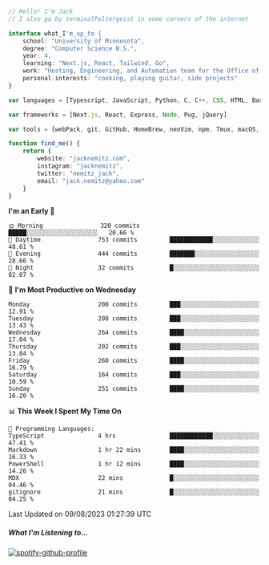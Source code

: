 ```typescript
// Hello! I'm Jack
// I also go by terminalPoltergeist in some corners of the internet

interface what_I'm_up_to {
    school: "University of Minnesota",
    degree: "Computer Science B.S.",
    year: 4,
    learning: "Next.js, React, Tailwind, Go",
    work: "Hosting, Engineering, and Automation team for the Office of Information Technology at UMN",
    personal-interests: "cooking, playing guitar, side projects"
}

var languages = [Typescript, JavaScript, Python, C, C++, CSS, HTML, Bash, VimScript]

var frameworks = [Next.js, React, Express, Node, Pug, jQuery]

var tools = [webPack, git, GitHub, HomeBrew, neoVim, npm, Tmux, macOS, Ubuntu, Docker, Nginx, Cloudflare, DigitalOcean]

function find_me() {
    return {
        website: "jacknemitz.com",
        instagram: "jacknemitz",
        twitter: "nemitz_jack",
        email: "jack.nemitz@yahoo.com"
    }
}
```

<!--START_SECTION:waka-->
**I'm an Early 🐤** 

```text
🌞 Morning                320 commits         █████░░░░░░░░░░░░░░░░░░░░   20.66 % 
🌆 Daytime                753 commits         ████████████░░░░░░░░░░░░░   48.61 % 
🌃 Evening                444 commits         ███████░░░░░░░░░░░░░░░░░░   28.66 % 
🌙 Night                  32 commits          █░░░░░░░░░░░░░░░░░░░░░░░░   02.07 % 
```
📅 **I'm Most Productive on Wednesday** 

```text
Monday                   200 commits         ███░░░░░░░░░░░░░░░░░░░░░░   12.91 % 
Tuesday                  208 commits         ███░░░░░░░░░░░░░░░░░░░░░░   13.43 % 
Wednesday                264 commits         ████░░░░░░░░░░░░░░░░░░░░░   17.04 % 
Thursday                 202 commits         ███░░░░░░░░░░░░░░░░░░░░░░   13.04 % 
Friday                   260 commits         ████░░░░░░░░░░░░░░░░░░░░░   16.79 % 
Saturday                 164 commits         ███░░░░░░░░░░░░░░░░░░░░░░   10.59 % 
Sunday                   251 commits         ████░░░░░░░░░░░░░░░░░░░░░   16.20 % 
```


📊 **This Week I Spent My Time On** 

```text
💬 Programming Languages: 
TypeScript               4 hrs               ████████████░░░░░░░░░░░░░   47.41 % 
Markdown                 1 hr 22 mins        ████░░░░░░░░░░░░░░░░░░░░░   16.33 % 
PowerShell               1 hr 12 mins        ████░░░░░░░░░░░░░░░░░░░░░   14.26 % 
MDX                      22 mins             █░░░░░░░░░░░░░░░░░░░░░░░░   04.46 % 
gitignore                21 mins             █░░░░░░░░░░░░░░░░░░░░░░░░   04.25 % 
```


 Last Updated on 09/08/2023 01:27:39 UTC
<!--END_SECTION:waka-->

##### What I'm Listening to...

[![spotify-github-profile](https://spotify-github-profile.vercel.app/api/view?uid=jack.nemitz&cover_image=true&show_offline=true&bar_color=53b14f&bar_color_cover=false&background_color=121212FF)](https://spotify-github-profile.vercel.app/api/view?uid=jack.nemitz&redirect=true)

